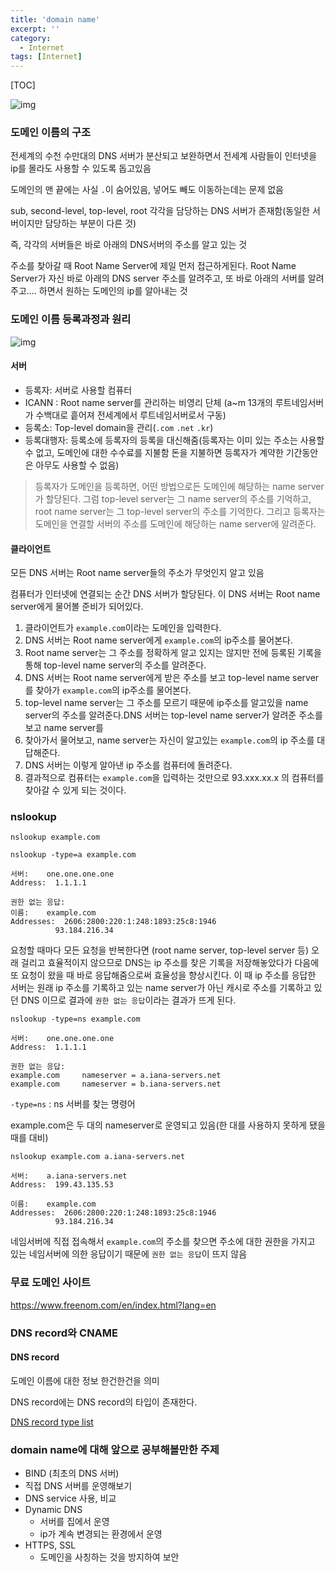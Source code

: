 ```yaml
---
title: 'domain name'
excerpt: ''
category:
  - Internet
tags: [Internet]
---
```


[TOC]

![img](https://s3-ap-northeast-2.amazonaws.com/opentutorials-user-file/module/3421/8338.jpeg)

### 도메인 이름의 구조

전세계의 수천 수만대의 DNS 서버가 분산되고 보완하면서 전세계 사람들이 인터넷을 ip를 몰라도 사용할 수 있도록 돕고있음

도메인의 맨 끝에는 사실 `.`이 숨어있음, 넣어도 빼도 이동하는데는 문제 없음

sub, second-level, top-level, root 각각을 담당하는 DNS 서버가 존재함(동일한 서버이지만 담당하는 부분이 다른 것)

즉, 각각의 서버들은 바로 아래의 DNS서버의 주소를 알고 있는 것

주소를 찾아갈 때 Root Name Server에 제일 먼저 접근하게된다. Root Name Server가 자신 바로 아래의 DNS server 주소를 알려주고, 또 바로 아래의 서버를 알려주고.... 하면서 원하는 도메인의 ip를 알아내는 것

### 도메인 이름 등록과정과 원리

![img](https://s3-ap-northeast-2.amazonaws.com/opentutorials-user-file/module/3421/8343.jpeg)

#### 서버

- 등록자: 서버로 사용할 컴퓨터
- ICANN : Root name server를 관리하는 비영리 단체 (a~m 13개의 루트네임서버가 수백대로 흩어져 전세계에서 루트네임서버로서 구동)
- 등록소: Top-level domain을 관리(`.com` `.net` `.kr`)
- 등록대행자: 등록소에 등록자의 등록을 대신해줌(등록자는 이미 있는 주소는 사용할 수 없고, 도메인에 대한 수수료를 지불함 돈을 지불하면 등록자가 계약한 기간동안은 아무도 사용할 수 없음)

> 등록자가 도메인을 등록하면, 어떤 방법으로든 도메인에 해당하는 name server가 할당된다. 그럼 top-level server는 그 name server의 주소를 기억하고, root name server는 그 top-level server의 주소를 기억한다. 그리고 등록자는 도메인을 연결할 서버의 주소를 도메인에 해당하는 name server에 알려준다.

#### 클라이언트

모든 DNS 서버는 Root name server들의 주소가 무엇인지 알고 있음

컴퓨터가 인터넷에 연결되는 순간 DNS 서버가 할당된다. 이 DNS 서버는 Root name server에게 물어볼 준비가 되어있다.

1. 클라이언트가 `example.com`이라는 도메인을 입력한다.
2. DNS 서버는 Root name server에게 `example.com`의 ip주소를 물어본다.
3. Root name server는 그 주소를 정확하게 알고 있지는 않지만 전에 등록된 기록을 통해 top-level name server의 주소를 알려준다.
4. DNS 서버는 Root name server에게 받은 주소를 보고 top-level name server를 찾아가 `example.com`의 ip주소를 물어본다.
5. top-level name server는 그 주소를 모르기 때문에 ip주소를 알고있을 name server의 주소를 알려준다.DNS 서버는 top-level name server가 알려준 주소를 보고 name server를
6. 찾아가서 물어보고, name server는 자신이 알고있는 `example.com`의 ip 주소를 대답해준다.
7. DNS 서버는 이렇게 알아낸 ip 주소를 컴퓨터에 돌려준다.
8. 결과적으로 컴퓨터는 `example.com`을 입력하는 것만으로 93.xxx.xx.x 의 컴퓨터를 찾아갈 수 있게 되는 것이다.

### nslookup

```
nslookup example.com
```

```
nslookup -type=a example.com
```

```
서버:    one.one.one.one
Address:  1.1.1.1

권한 없는 응답:
이름:    example.com
Addresses:  2606:2800:220:1:248:1893:25c8:1946
          93.184.216.34
```

요청할 때마다 모든 요청을 반복한다면 (root name server, top-level server 등) 오래 걸리고 효율적이지 않으므로 DNS는 ip 주소를 찾은 기록을 저장해놓았다가 다음에 또 요청이 왔을 때 바로 응답해줌으로써 효율성을 향상시킨다. 이 때 ip 주소를 응답한 서버는 원래 ip 주소를 기록하고 있는 name server가 아닌 캐시로 주소를 기록하고 있던 DNS 이므로 결과에 `권한 없는 응답`이라는 결과가 뜨게 된다.

```
nslookup -type=ns example.com
```

```
서버:    one.one.one.one
Address:  1.1.1.1

권한 없는 응답:
example.com     nameserver = a.iana-servers.net
example.com     nameserver = b.iana-servers.net
```

`-type=ns` : ns 서버를 찾는 명령어

example.com은 두 대의 nameserver로 운영되고 있음(한 대를 사용하지 못하게 됐을 때를 대비)

```
nslookup example.com a.iana-servers.net
```

```
서버:    a.iana-servers.net
Address:  199.43.135.53

이름:    example.com
Addresses:  2606:2800:220:1:248:1893:25c8:1946
          93.184.216.34
```

네임서버에 직접 접속해서 `example.com`의 주소를 찾으면 주소에 대한 권한을 가지고 있는 네임서버에 의한 응답이기 때문에 `권한 없는 응답`이 뜨지 않음

### 무료 도메인 사이트

https://www.freenom.com/en/index.html?lang=en

### DNS record와 CNAME

#### DNS record

도메인 이름에 대한 정보 한건한건을 의미

DNS record에는 DNS record의 타입이 존재한다.

[DNS record type list](https://ko.wikipedia.org/wiki/DNS_%EB%A0%88%EC%BD%94%EB%93%9C_%ED%83%80%EC%9E%85_%EB%AA%A9%EB%A1%9D)

### domain name에 대해 앞으로 공부해볼만한 주제

- BIND (최초의 DNS 서버)
- 직접 DNS 서버를 운영해보기
- DNS service 사용, 비교
- Dynamic DNS
  - 서버를 집에서 운영
  - ip가 계속 변경되는 환경에서 운영
- HTTPS, SSL
  - 도메인을 사칭하는 것을 방지하여 보안
